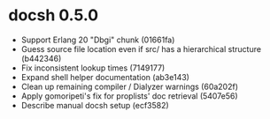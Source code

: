 # docsh 0.5.0

- Support Erlang 20 "Dbgi" chunk (01661fa)
- Guess source file location even if src/ has a hierarchical structure (b442346)
- Fix inconsistent lookup times (7149177)
- Expand shell helper documentation (ab3e143)
- Clean up remaining compiler / Dialyzer warnings (60a202f)
- Apply gomoripeti's fix for proplists' doc retrieval (5407e56)
- Describe manual docsh setup (ecf3582)
